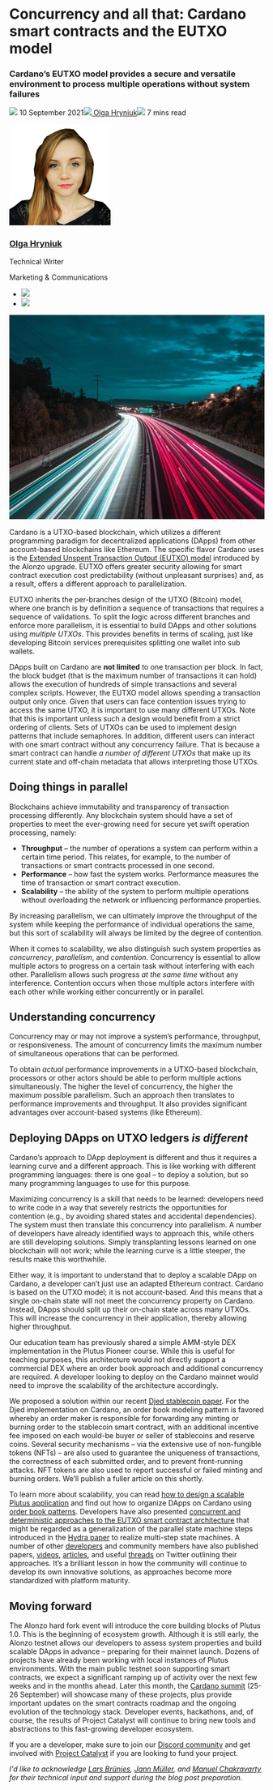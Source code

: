# Concurrency and all that: Cardano smart contracts and the EUTXO model
### **Cardano’s EUTXO model provides a secure and versatile environment to process multiple operations without system failures**
![](img/2021-09-10-concurrency-and-all-that-cardano-smart-contracts-and-the-eutxo-model.002.png) 10 September 2021![](img/2021-09-10-concurrency-and-all-that-cardano-smart-contracts-and-the-eutxo-model.002.png)[ Olga Hryniuk](tmp//en/blog/authors/olga-hryniuk/page-1/)![](img/2021-09-10-concurrency-and-all-that-cardano-smart-contracts-and-the-eutxo-model.003.png) 7 mins read

![Olga Hryniuk](img/2021-09-10-concurrency-and-all-that-cardano-smart-contracts-and-the-eutxo-model.004.png)[](tmp//en/blog/authors/olga-hryniuk/page-1/)
### [**Olga Hryniuk**](tmp//en/blog/authors/olga-hryniuk/page-1/)
Technical Writer

Marketing & Communications

- ![](img/2021-09-10-concurrency-and-all-that-cardano-smart-contracts-and-the-eutxo-model.005.png)[](https://www.linkedin.com/in/olga-hryniuk-1094a3160/ "LinkedIn")
- ![](img/2021-09-10-concurrency-and-all-that-cardano-smart-contracts-and-the-eutxo-model.006.png)[](https://github.com/olgahryniuk "GitHub")

![Concurrency and all that: Cardano smart contracts and the EUTXO model](img/2021-09-10-concurrency-and-all-that-cardano-smart-contracts-and-the-eutxo-model.007.jpeg)

Cardano is a UTXO-based blockchain, which utilizes a different programming paradigm for decentralized applications (DApps) from other account-based blockchains like Ethereum. The specific flavor Cardano uses is the [Extended Unspent Transaction Output (EUTXO) model](https://iohk.io/en/blog/posts/2021/03/11/cardanos-extended-utxo-accounting-model/) introduced by the Alonzo upgrade. EUTXO offers greater security allowing for smart contract execution cost predictability (without unpleasant surprises) and, as a result, offers a different approach to parallelization. 

EUTXO inherits the per-branches design of the UTXO (Bitcoin) model, where one branch is by definition a sequence of transactions that requires a sequence of validations. To split the logic across different branches and enforce more parallelism, it is essential to build DApps and other solutions using *multiple UTXOs*. This provides benefits in terms of scaling, just like developing Bitcoin services prerequisites splitting one wallet into sub wallets. 

DApps built on Cardano are **not limited** to one transaction per block. In fact, the block budget (that is the maximum number of transactions it can hold) allows the execution of hundreds of simple transactions and several complex scripts. However, the EUTXO model allows spending a transaction output only once. Given that users can face contention issues trying to access the same UTXO, it is important to use many different UTXOs. Note that this is important unless such a design would benefit from a strict ordering of clients. Sets of UTXOs can be used to implement design patterns that include semaphores. In addition, different users can interact with one smart contract without any concurrency failure. That is because a smart contract can handle *a number of different UTXOs* that make up its current state and off-chain metadata that allows interpreting those UTXOs.
## **Doing things in parallel**
Blockchains achieve immutability and transparency of transaction processing differently. Any blockchain system should have a set of properties to meet the ever-growing need for secure yet swift operation processing, namely:

- **Throughput** – the number of operations a system can perform within a certain time period. This relates, for example, to the number of transactions or smart contracts processed in one second.
- **Performance** – how fast the system works. Performance measures the time of transaction or smart contract execution. 
- **Scalability** – the ability of the system to perform multiple operations without overloading the network or influencing performance properties.

By increasing parallelism, we can ultimately improve the throughput of the system while keeping the performance of individual operations the same, but this sort of scalability will always be limited by the degree of contention.

When it comes to scalability, we also distinguish such system properties as *concurrency*, *parallelism*, and *contention*. Concurrency is essential to allow multiple actors to progress on a certain task without interfering with each other. Parallelism allows such progress *at the same time* without any interference. Contention occurs when those multiple actors interfere with each other while working either concurrently or in parallel.
## **Understanding concurrency**
Concurrency may or may not improve a system’s performance, throughput, or responsiveness. The amount of concurrency limits the maximum number of simultaneous operations that can be performed. 

To obtain *actual* performance improvements in a UTXO-based blockchain, processors or other actors should be able to perform multiple actions simultaneously. The higher the level of concurrency, the higher the maximum possible parallelism. Such an approach then translates to performance improvements and throughput. It also provides significant advantages over account-based systems (like Ethereum).
## **Deploying DApps on UTXO ledgers *is different***
Cardano’s approach to DApp deployment is different and thus it requires a learning curve and a different approach. This is like working with different programming languages: there is one goal – to deploy a solution, but so many programming languages to use for this purpose. 

Maximizing concurrency is a skill that needs to be learned: developers need to write code in a way that severely restricts the opportunities for contention (e.g., by avoiding shared states and accidental dependencies). The system must then translate this concurrency into parallelism. A number of developers have already identified ways to approach this, while others are still developing solutions. Simply transplanting lessons learned on one blockchain will not work; while the learning curve is a little steeper, the results make this worthwhile.

Either way, it is important to understand that to deploy a scalable DApp on Cardano, a developer can’t just use an adapted Ethereum contract. Cardano is based on the UTXO model; it is not account-based. And this means that a single on-chain state will not meet the concurrency property on Cardano. Instead, DApps should split up their on-chain state across many UTXOs. This will increase the concurrency in their application, thereby allowing higher throughput. 

Our education team has previously shared a simple AMM-style DEX implementation in the Plutus Pioneer course. While this is useful for teaching purposes, this architecture would not directly support a commercial DEX where an order book approach and additional concurrency are required. A developer looking to deploy on the Cardano mainnet would need to improve the scalability of the architecture accordingly.

We proposed a solution within our recent [Djed stablecoin paper](https://iohk.io/en/research/library/papers/djeda-formally-verified-crypto-backed-pegged-algorithmic-stablecoin/). For the Djed implementation on Cardano, an order book modeling pattern is favored whereby an order maker is responsible for forwarding any minting or burning order to the stablecoin smart contract, with an additional incentive fee imposed on each would-be buyer or seller of stablecoins and reserve coins. Several security mechanisms – via the extensive use of non-fungible tokens (NFTs) – are also used to guarantee the uniqueness of transactions, the correctness of each submitted order, and to prevent front-running attacks. NFT tokens are also used to report successful or failed minting and burning orders. We’ll publish a fuller article on this shortly.

To learn more about scalability, you can read [how to design a scalable Plutus application](https://plutus.readthedocs.io/en/latest/plutus/howtos/writing-a-scalable-app.html) and find out how to organize DApps on Cardano using [order book patterns](https://plutus.readthedocs.io/en/latest/plutus/explanations/order-book-pattern.html). Developers have also presented [concurrent and deterministic approaches to the EUTXO smart contract architecture](https://medium.com/meld-labs/concurrent-deterministic-batching-on-the-utxo-ledger-99040f809706) that might be regarded as a generalization of the parallel state machine steps introduced in the [Hydra paper](https://iohk.io/en/research/library/papers/hydrafast-isomorphic-state-channels/) to realize multi-step state machines. A number of other [developers](https://twitter.com/ErgoDex/status/1434241104015151105?s=20) and community members have also published papers, [videos](https://youtube.com/watch?v=TxnvYsBnLjQ), [articles](https://sundaeswap-finance.medium.com/concurrency-state-cardano-c160f8c07575), and useful [threads](https://twitter.com/CardanoMaladex/status/1434960813006200835) on Twitter outlining their approaches. It’s a brilliant lesson in how the community will continue to develop its own innovative solutions, as approaches become more standardized with platform maturity.
## **Moving forward**
The Alonzo hard fork event will introduce the core building blocks of Plutus 1.0. This is the beginning of ecosystem growth. Although it is still early, the Alonzo testnet allows our developers to assess system properties and build scalable DApps in advance – preparing for their mainnet launch. Dozens of projects have already been working with local instances of Plutus environments. With the main public testnet soon supporting smart contracts, we expect a significant ramping up of activity over the next few weeks and in the months ahead. Later this month, the [Cardano summit](https://summit.cardano.org/) (25-26 September) will showcase many of these projects, plus provide important updates on the smart contracts roadmap and the ongoing evolution of the technology stack. Developer events, hackathons, and, of course, the results of Project Catalyst will continue to bring new tools and abstractions to this fast-growing developer ecosystem.

If you are a developer, make sure to join our [Discord community](https://discord.gg/ScxDkrxpBg) and get involved with [Project Catalyst](https://cardano.ideascale.com/a/index) if you are looking to fund your project.

*I'd like to acknowledge [Lars Brünjes](https://github.com/brunjlar), [Jann Müller](https://github.com/j-mueller), and [Manuel Chakravarty](https://github.com/mchakravarty) for their technical input and support during the blog post preparation.*
